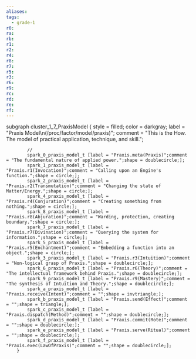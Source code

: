 ```yaml
---
aliases:
tags:
  - grade-1
r0:
ra:
rb:
r1:
r2:
r4:
r8:
r7:
r5:
r3:
r6:
r9:
rc:
rd:
re:
rf:
---
```


subgraph cluster_1_7_PraxisModel {
            style = filled;
            color = darkgray;
            label = "Praxis Model\n(/proc/factor/model/praxis)";
            comment = "This is the How. The model of practical application, technique, and skill.";

            //
            spark_0_praxis_model_t [label = "Praxis.meta(Praxis)";comment = "The fundamental nature of applied power.";shape = doublecircle;];
            spark_1_praxis_model_t [label = "Praxis.r1(Invocation)";comment = "Calling upon an Engine's function.";shape = circle;];
            spark_2_praxis_model_t [label = "Praxis.r2(Transmutation)";comment = "Changing the state of Matter/Energy.";shape = circle;];
            spark_4_praxis_model_t [label = "Praxis.r4(Conjuration)";comment = "Creating something from nothing.";shape = circle;];
            spark_8_praxis_model_t [label = "Praxis.r8(Abjuration)";comment = "Warding, protection, creating boundary.";shape = circle;];
            spark_7_praxis_model_t [label = "Praxis.r7(Divination)";comment = "Querying the system for information.";shape = circle;];
            spark_5_praxis_model_t [label = "Praxis.r5(Enchantment)";comment = "Embedding a function into an object.";shape = circle;];
            spark_3_praxis_model_t [label = "Praxis.r3(Intuition)";comment = "Non-logical grasp of Praxis.";shape = doublecircle;];
            spark_6_praxis_model_t [label = "Praxis.r6(Theory)";comment = "The intellectual framework behind Praxis.";shape = doublecircle;];
            spark_9_praxis_model_t [label = "Praxis.r9(Mastery)";comment = "The synthesis of Intuition and Theory.";shape = doublecircle;];
            spark_a_praxis_model_t [label = "Praxis.receive(Intent)";comment = "";shape = invtriangle;];
            spark_b_praxis_model_t [label = "Praxis.send(Effect)";comment = "";shape = triangle;];
            spark_c_praxis_model_t [label = "Praxis.dispatch(Method)";comment = "";shape = doublecircle;];
            spark_d_praxis_model_t [label = "Praxis.commit(Rote)";comment = "";shape = doublecircle;];
            spark_e_praxis_model_t [label = "Praxis.serve(Ritual)";comment = "";shape = doublecircle;];
            spark_f_praxis_model_t [label = "Praxis.exec(LawOfPraxis)";comment = "";shape = doublecircle;];
        }
